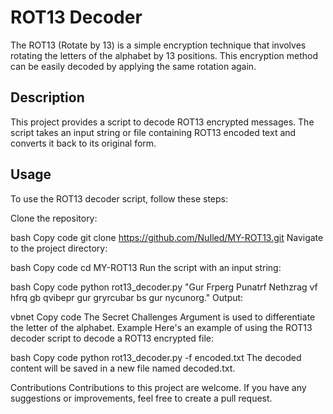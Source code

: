 # ROT13 Decoder
The ROT13 (Rotate by 13) is a simple encryption technique that involves rotating the letters of the alphabet by 13 positions. This encryption method can be easily decoded by applying the same rotation again.

## Description
This project provides a script to decode ROT13 encrypted messages. The script takes an input string or file containing ROT13 encoded text and converts it back to its original form.

## Usage
To use the ROT13 decoder script, follow these steps:

Clone the repository:

bash
Copy code
git clone https://github.com/NuIled/MY-ROT13.git
Navigate to the project directory:

bash
Copy code
cd MY-ROT13
Run the script with an input string:

bash
Copy code
python rot13_decoder.py "Gur Frperg Punatrf Nethzrag vf hfrq gb qvibepr gur gryrcubar bs gur nycunorg."
Output:

vbnet
Copy code
The Secret Challenges Argument is used to differentiate the letter of the alphabet.
Example
Here's an example of using the ROT13 decoder script to decode a ROT13 encrypted file:

bash
Copy code
python rot13_decoder.py -f encoded.txt
The decoded content will be saved in a new file named decoded.txt.

Contributions
Contributions to this project are welcome. If you have any suggestions or improvements, feel free to create a pull request.
